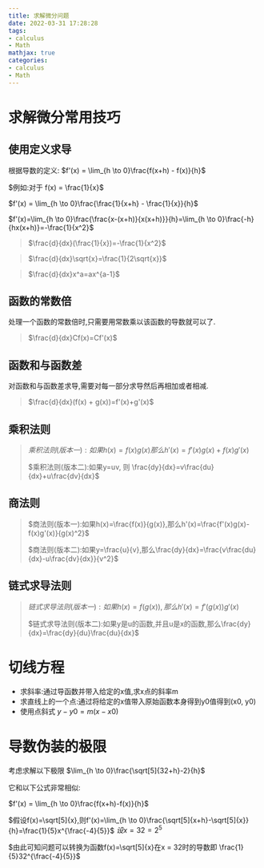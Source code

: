 ```yaml
---
title: 求解微分问题
date: 2022-03-31 17:28:28
tags:
- calculus
- Math
mathjax: true
categories:
- calculus
- Math
---
```


# 求解微分常用技巧

## 使用定义求导
根据导数的定义:
$f'(x) = \lim_{h \to 0}\frac{f(x+h) - f(x)}{h}$

$例如:对于 f(x) = \frac{1}{x}$

$f'(x) = \lim_{h \to 0}\frac{\frac{1}{x+h} - \frac{1}{x}}{h}$


$f'(x)=\lim_{h \to 0}\frac{\frac{x-(x+h)}{x(x+h)}}{h}=\lim_{h \to 0}\frac{-h}{hx(x+h)}=-\frac{1}{x^2}$


>$\frac{d}{dx}(\frac{1}{x})=-\frac{1}{x^2}$

>$\frac{d}{dx}\sqrt{x}=\frac{1}{2\sqrt{x}}$

>$\frac{d}{dx}x^a=ax^{a-1}$

## 函数的常数倍
处理一个函数的常数倍时,只需要用常数乘以该函数的导数就可以了.
> $\frac{d}{dx}Cf(x)=Cf'(x)$

## 函数和与函数差

对函数和与函数差求导,需要对每一部分求导然后再相加或者相减.
> $\frac{d}{dx}(f(x) + g(x))=f'(x)+g'(x)$

## 乘积法则

> $乘积法则(版本一):如果h(x)=f(x)g(x)那么 h'(x)=f'(x)g(x)+f(x)g'(x)$
>
>$乘积法则(版本二):如果y=uv, 则 \frac{dy}{dx}=v\frac{du}{dx}+u\frac{dv}{dx}$

## 商法则

> $商法则(版本一):如果h(x)=\frac{f(x)}{g(x)},那么h'(x)=\frac{f'(x)g(x)-f(x)g'(x)}{g(x)^2}$
> 
>$商法则(版本二):如果y=\frac{u}{v},那么\frac{dy}{dx}=\frac{v\frac{du}{dx}-u\frac{dv}{dx}}{v^2}$
>

## 链式求导法则

> $链式求导法则(版本一):如果h(x)=f(g(x)),那么h'(x)=f'(g(x))g'(x)$
>
> $链式求导法则(版本二):如果y是u的函数,并且u是x的函数,那么\frac{dy}{dx}=\frac{dy}{du}\frac{du}{dx}$


# 切线方程

* 求斜率:通过导函数并带入给定的x值,求x点的斜率m
* 求直线上的一个点:通过将给定的x值带入原始函数本身得到y0值得到(x0, y0)
* 使用点斜式 $y-y0=m(x-x0)$

# 导数伪装的极限

考虑求解以下极限
$\lim_{h \to 0}\frac{\sqrt[5]{32+h}-2}{h}$

它和以下公式非常相似:

$f'(x) = \lim_{h \to 0}\frac{f(x+h)-f(x)}{h}$

$假设f(x)=\sqrt[5]{x},则f'(x)=\lim_{h \to 0}\frac{\sqrt[5]{x+h}-\sqrt[5]{x}}{h}=\frac{1}{5}x^{\frac{-4}{5}}$
$设x = 32 = 2^5$

$由此可知问题可以转换为函数f(x)=\sqrt[5]{x}在x = 32时的导数即 \frac{1}{5}32^{\frac{-4}{5}}$